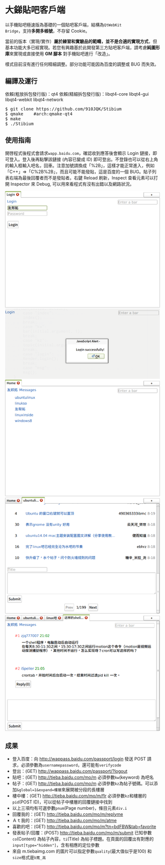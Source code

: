 # 大銻貼吧客戶端

以手機貼吧極速版為基礎的一個貼吧客戶端，結構為<code>QtWebKit Bridge</code>，支持**多開多帳號**，不存留 Cookie。


當前的版本（實現/實作）**屬於練習和實驗品的範疇，並不是合適的實現方式**，但基本功能大多已經實現。若您有興趣基於此開發第三方貼吧客戶端，請考慮**純圖形庫**來實現或直接使用 **GM 腳本** 對手機貼吧進行「改造」。


樣式目前沒有進行任何精細調整。部分功能可能因為百度的調整或 BUG 而失效。


## 編譯及運行

依賴(粗放拆包發行版)：qt4
依賴(精細拆包發行版)：libqt4-core libqt4-gui libqt4-webkit libqt4-network

<pre>
$ git clone https://github.com/910JQK/Stibium
$ qmake    #arch:qmake-qt4
$ make
$ ./Stibium
</pre>

## 使用指南

開啓程式後程式會請求<code>wapp.baidu.com</code>，確認收到應答後會顯示 Login 鏈接，即可登入。登入後再點擊該鏈接 (內容已變成 ID) 即可登出。不登錄也可以從右上角的輸入框輸入吧名，回車。注意加號請換成「%2B」，這樣才能正常進入，例如「C++」=>「C%2B%2B」，而且可能不能發貼，這是百度的一個 BUG。貼子列表右端為最後回覆者而不是發貼者。右鍵 Reload 刷新，Inspect 查看元素可以打開 Inspector 來 Debug, 可以用來看程式有沒有出錯以及網路狀況。

<img src="screenshot1.png"/>
<img src="screenshot2.png"/>
<img src="screenshot3.png"/>
<img src="screenshot4.png"/>
<img src="screenshot5.png"/>

## 成果

- 登入百度：向 http://wappass.baidu.com/passport/login 發送 POST 請求，必須參數為<code>username</code><code>password</code>，還可能有<code>verifycode</code>
- 登出：(GET) http://wappass.baidu.com/passport/?logout
- 貼吧：(GET) http://tieba.baidu.com/mo/m 必須參數<code>kw</code>(keyword) 為吧名
- 帖子：(GET) http://tieba.baidu.com/mo/m 必須參數<code>kz</code>為帖子號碼。可以添加<code>&global=1&expand=樓層</code>來展開被分段的長樓層
- 樓中樓：(GET) http://tieba.baidu.com/mo/m/flr 必須參數<code>kz</code>和樓層的<code>pid</code>(POST ID)，可以從帖子中樓層的回覆鏈接中找到
- 以上三項均有可選參數<code>pnum</code>(Page number)，條目元素<code>div.i</code>
- 回覆我的：(GET) http://tieba.baidu.com/mo/m/replyme
- Ａｔ我的：(GET) http://tieba.baidu.com/mo/m/atme
- 喜歡的吧：(GET) http://tieba.baidu.com/mo/m?tn=bdFBW&tab=favorite
- 發表帖子/回覆：(POST) http://tieba.baidu.com/mo/m/submit 已知參數<code>co</code>(Content) 為帖子內容，<code>ti</code>(Title) 為帖子標題。在頁面的回覆出有對應的<code>input[type="hidden"]</code>，含有相應的定位參數
- 來自 m.tiebaimg.com 的圖片可以指定參數<code>quality</code>(最大值似乎是100) 和<code>size</code>格式是<code>b寬_高</code>
